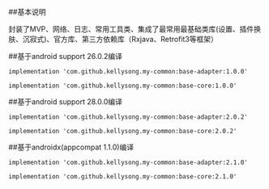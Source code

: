 
##基本说明

封装了MVP、网络、日志、常用工具类、集成了最常用最基础类库(设置、插件换肤、沉寂式)、官方库、第三方依赖库（Rxjava、Retrofit3等框架）

##基于android support 26.0.2编译

    implementation 'com.github.kellysong.my-common:base-adapter:1.0.0'

    implementation 'com.github.kellysong.my-common:base-core:1.0.0'


##基于android support 28.0.0编译

    implementation 'com.github.kellysong.my-common:base-adapter:2.0.2'

    implementation 'com.github.kellysong.my-common:base-core:2.0.2'

##基于androidx(appcompat 1.1.0)编译

    implementation 'com.github.kellysong.my-common:base-adapter:2.1.0'

    implementation 'com.github.kellysong.my-common:base-core:2.1.0'